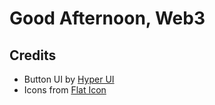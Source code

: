 # Good Afternoon, Web3

## Credits

- Button UI by [Hyper UI](https://www.hyperui.dev/components/marketing/buttons)
- Icons from [Flat Icon](https://www.flaticon.com/free-icons)

